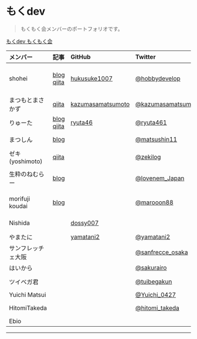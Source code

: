 # もくdev 

> もくもく会メンバーのポートフォリオです。

[もくdev もくもく会](https://mokudev.connpass.com/)

| メンバー | 記事 | GitHub | Twitter | もくもく実績 |
|:---|:---|:---|:---|:---|
|shohei |[blog](http://hobbydevelop.info/)<br>[qiita](https://qiita.com/hukusuke1007)<br> | [hukusuke1007](https://github.com/hukusuke1007)| [@hobbydevelop](https://twitter.com/hobbydevelop) | Swift Vue.js TypeScript Firebase NEM Ethereum |
|まつもとまさかず |[qiita](https://qiita.com/kazumasamatsumo)<br> | [kazumasamatsumoto](https://github.com/kazumasamatsumoto)| [@kazumasamatsumo](https://twitter.com/kazumasamatsumo) | Vue.js NEM |
|りゅーた |[blog](https://ryuta46.com/)<br> [qiita](https://qiita.com/y-sakata)| [ryuta46](https://github.com/ryuta46)| [@ryuta461](https://twitter.com/ryuta461) | Swift NEM |
|まつしん |[blog](https://matsushin11.com/)<br> | | [@matsushin11](https://twitter.com/matsushin11) | Ruby on Rails NEM |
|ゼキ(yoshimoto) | [qiita](https://qiita.com/zeki84)|| [@zekilog](https://twitter.com/zekilog) | Ruby on Rails |
|生粋のねむらー | [blog](http://www.lovenem.site/)|| [@lovenem_Japan](https://twitter.com/lovenem_Japan) | Python node.js Alexa Clova NEM |
|morifuji koudai |[blog](https://morimori-kochan.hatenablog.com/)|| [@marooon88](https://twitter.com/marooon88)| Vue.js JavaScript PHP |
|Nishida ||[dossy007](https://github.com/dossy007)||Ruby on Rails JavaScript|
|やまたに | | [yamatani2](https://github.com/yamatani2)| [@yamatani2](https://twitter.com/yamakume2) | Ruby on Rails |
|サンフレッチェ大阪 ||| [@sanfrecce_osaka](https://twitter.com/sanfrecce_osaka) | Ruby on Rails |
|はいから ||| [@sakurairo](https://twitter.com/sakurairo) | PHP NEM |
|ツイベガ君 ||| [@tuibegakun](https://twitter.com/tuibegakun) | JavaScript NEM |
|Yuichi Matsui ||| [@Yuichi_0427](https://twitter.com/Yuichi_0427)| Python |
|HitomiTakeda ||| [@hitomi_takeda](https://twitter.com/hitomi_takeda)| Python DeepLearning |
|Ebio ||||Android Java|
___


